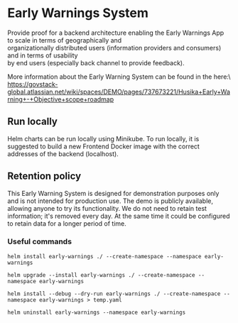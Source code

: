 # Early Warnings System
Provide proof for a backend architecture enabling the Early Warnings App to scale in terms of geographically and\
organizationally distributed users (information providers and consumers) and in terms of usability\
by end users (especially back channel to provide feedback).

More information about the Early Warning System can be found in the here:\ 
https://govstack-global.atlassian.net/wiki/spaces/DEMO/pages/737673221/Husika+Early+Warning+-+Objective+scope+roadmap

## Run locally
Helm charts can be run locally using Minikube. To run locally, it is suggested to build a new Frontend Docker image
with the correct addresses of the backend (localhost).

## Retention policy
This Early Warning System is designed for demonstration purposes only and is not intended for production use.
The demo is publicly available, allowing anyone to try its functionality.
We do not need to retain test information; it's removed every day.
At the same time it could be configured to retain data for a longer period of time.

### Useful commands

```shell
helm install early-warnings ./ --create-namespace --namespace early-warnings
```

```shell
helm upgrade --install early-warnings ./ --create-namespace --namespace early-warnings
```

```shell
helm install --debug --dry-run early-warnings ./ --create-namespace --namespace early-warnings > temp.yaml
```

```shell
helm uninstall early-warnings --namespace early-warnings
```